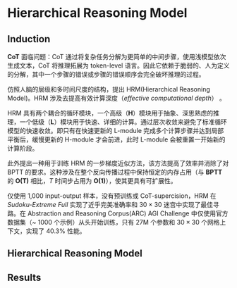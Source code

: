 # Hierarchical Reasoning Model

## Induction

**CoT** 面临问题：CoT 通过将复杂任务分解为更简单的中间步骤，使用浅模型依次生成文本，CoT 将推理拓展为 token-level 语言。因此它依赖于脆弱的、人为定义的分解，其中一个步骤的错误或步骤的错误顺序会完全破坏推理的过程。

仿照人脑的层级和多时间尺度的结构，提出 HRM(Hierarchical Reasoning Model)。HRM 涉及去提高有效计算深度（*effective computational depth*） 。

HRM 具有两个耦合的循环模块，一个高级（**H**）模块用于抽象、深思熟虑的推理，一个低级（**L**）模块用于快速、详细的计算。通过层次收敛来避免了标准循环模型的快速收敛。即只有在快速更新的 L-module 完成多个计算步骤并达到局部平衡后，缓慢更新的 H-module 才会前进，此时 L-module 会被重置一开始新的计算阶段。

此外提出一种用于训练 HRM 的一步梯度近似方法，该方法提高了效率并消除了对 BPTT 的要求。这种涉及在整个反向传播过程中保持恒定的内存占用（与 **BPTT** 的 **O(T)** 相比，*T* 时间步占用为 **O(1)**），使其更具有可扩展性。

仅使用 1,000 input-output 样本，没有预训练或 CoT-supercision，HRM 在 *Sudoku-Extreme Full* 实现了近乎完美准确率和 $30 \times 30$ 迷宫中实现了最佳寻路。在 Abstraction and Reasoning Corpus(ARC) AGI Challenge 中仅使用官方数据集（~ 1000 个示例）从头开始训练，只有 27M 个参数和 $30 \times 30$ 个网格上下文，实现了 40.3% 性能。

## Hierarchical Reasoning Model











## Results







